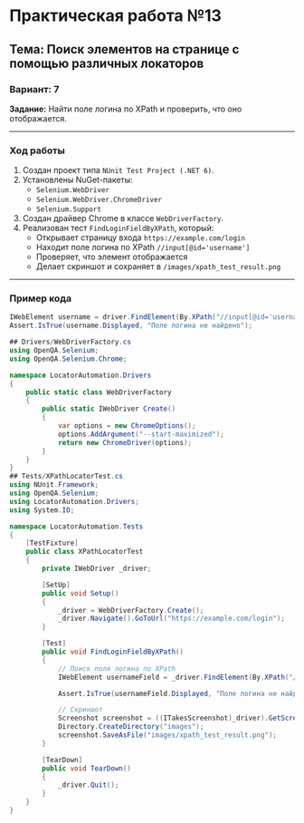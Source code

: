# Практическая работа №13
## Тема: Поиск элементов на странице с помощью различных локаторов
### Вариант: 7

**Задание:** Найти поле логина по XPath и проверить, что оно отображается.

---

### Ход работы

1. Создан проект типа `NUnit Test Project (.NET 6)`.
2. Установлены NuGet-пакеты:
   - `Selenium.WebDriver`
   - `Selenium.WebDriver.ChromeDriver`
   - `Selenium.Support`
3. Создан драйвер Chrome в классе `WebDriverFactory`.
4. Реализован тест `FindLoginFieldByXPath`, который:
   - Открывает страницу входа `https://example.com/login`
   - Находит поле логина по XPath `//input[@id='username']`
   - Проверяет, что элемент отображается
   - Делает скриншот и сохраняет в `/images/xpath_test_result.png`

---

### Пример кода

```csharp
IWebElement username = driver.FindElement(By.XPath("//input[@id='username']"));
Assert.IsTrue(username.Displayed, "Поле логина не найдено");

## Drivers/WebDriverFactory.cs
using OpenQA.Selenium;
using OpenQA.Selenium.Chrome;

namespace LocatorAutomation.Drivers
{
    public static class WebDriverFactory
    {
        public static IWebDriver Create()
        {
            var options = new ChromeOptions();
            options.AddArgument("--start-maximized");
            return new ChromeDriver(options);
        }
    }
}
## Tests/XPathLocatorTest.cs
using NUnit.Framework;
using OpenQA.Selenium;
using LocatorAutomation.Drivers;
using System.IO;

namespace LocatorAutomation.Tests
{
    [TestFixture]
    public class XPathLocatorTest
    {
        private IWebDriver _driver;

        [SetUp]
        public void Setup()
        {
            _driver = WebDriverFactory.Create();
            _driver.Navigate().GoToUrl("https://example.com/login");
        }

        [Test]
        public void FindLoginFieldByXPath()
        {
            // Поиск поля логина по XPath
            IWebElement usernameField = _driver.FindElement(By.XPath("//input[@id='username']"));

            Assert.IsTrue(usernameField.Displayed, "Поле логина не найдено или не отображается");

            // Скриншот
            Screenshot screenshot = ((ITakesScreenshot)_driver).GetScreenshot();
            Directory.CreateDirectory("images");
            screenshot.SaveAsFile("images/xpath_test_result.png");
        }

        [TearDown]
        public void TearDown()
        {
            _driver.Quit();
        }
    }
}
